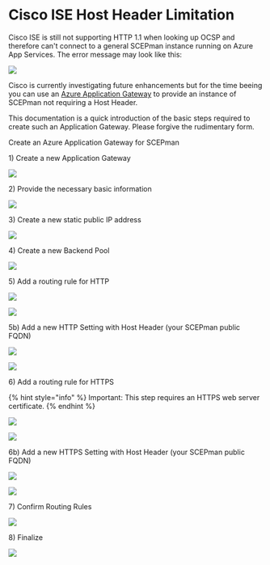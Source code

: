 # Cisco ISE Host Header Limitation

Cisco ISE is still not supporting HTTP 1.1 when looking up OCSP and therefore can't connect to a general SCEPman instance running on Azure App Services. The error message may look like this:

![](../.gitbook/assets/cisco-ocsp-error.jpg)

Cisco is currently investigating future enhancements but for the time beeing you can use an [Azure Application Gateway](https://azure.microsoft.com/en-us/services/application-gateway/) to provide an instance of SCEPman not requiring a Host Header. 

This documentation is a quick introduction of the basic steps required to create such an Application Gateway. Please forgive the rudimentary form.

Create an Azure Application Gateway for SCEPman

1\) Create a new Application Gateway

![](../.gitbook/assets/screen-shot-2019-10-18-at-17.12.40.png)

2\) Provide the necessary basic information

![](../.gitbook/assets/screen-shot-2019-10-18-at-17.13.55.png)

3\) Create a new static public IP address

![](../.gitbook/assets/screen-shot-2019-10-18-at-17.14.19.png)

4\) Create a new Backend Pool

![](../.gitbook/assets/screen-shot-2019-10-18-at-17.14.55.png)

5\) Add a routing rule for HTTP

![](../.gitbook/assets/screen-shot-2019-10-18-at-17.15.36.png)

![](../.gitbook/assets/screen-shot-2019-10-18-at-17.15.56.png)

5b\) Add a new HTTP Setting with Host Header \(your SCEPman public FQDN\)

![](../.gitbook/assets/screen-shot-2019-10-18-at-17.16.21.png)

![](../.gitbook/assets/screen-shot-2019-10-18-at-17.16.34.png)

6\) Add a routing rule for HTTPS

{% hint style="info" %}
Important: This step requires an HTTPS web server certificate.
{% endhint %}

![](../.gitbook/assets/screen-shot-2019-10-18-at-17.17.34.png)

![](../.gitbook/assets/screen-shot-2019-10-18-at-17.17.44.png)

6b\) Add a new HTTPS Setting with Host Header \(your SCEPman public FQDN\)

![](../.gitbook/assets/screen-shot-2019-10-18-at-17.18.37.png)

![](../.gitbook/assets/screen-shot-2019-10-18-at-17.18.47%20%281%29.png)

7\) Confirm Routing Rules

![](../.gitbook/assets/screen-shot-2019-10-18-at-17.18.56.png)

8\) Finalize

![](../.gitbook/assets/screen-shot-2019-10-18-at-17.19.13.png)

